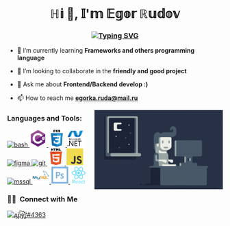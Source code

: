 
<h1 align="center">ℍ𝕚 👋, 𝕀'𝕞 𝔼𝕘𝕠𝕣 ℝ𝕦𝕕𝕠𝕧</h1>
<h3 align ="center"><a href="https://git.io/typing-svg"><img src="https://readme-typing-svg.demolab.com?font=Consolas&pause=1000&color=058D0F&center=true&width=435&lines=%F0%9D%94%B8+%F0%9D%95%A1%F0%9D%95%92%F0%9D%95%A4%F0%9D%95%A4%F0%9D%95%9A%F0%9D%95%A0%F0%9D%95%9F+%F0%9D%95%93%F0%9D%95%92%F0%9D%95%94%F0%9D%95%9C%F0%9D%95%96%F0%9D%95%9F%F0%9D%95%95%2F%F0%9D%95%97%F0%9D%95%A3%F0%9D%95%A0%F0%9D%95%9F%F0%9D%95%A5%F0%9D%95%96%F0%9D%95%9F%F0%9D%95%95+%F0%9D%95%95%F0%9D%95%96%F0%9D%95%A7%F0%9D%95%96%F0%9D%95%9D%F0%9D%95%A0%F0%9D%95%A1" alt="Typing SVG" /></a></h3>

- 🌱 I’m currently learning **Frameworks and others programming language**

- 👯 I’m looking to collaborate in the **friendly and good project**

- 💬 Ask me about **Frontend/Backend develop :)**

- 📫 How to reach me **egorka.ruda@mail.ru**
<img alt="Night Coding" src="https://raw.githubusercontent.com/AVS1508/AVS1508/master/assets/Night-Coding.gif" align="right"/>


<h3 align="left">Languages and Tools:</h3>
<p align="left"> <a href="https://www.gnu.org/software/bash/" target="_blank" rel="noreferrer"> <img src="https://www.vectorlogo.zone/logos/gnu_bash/gnu_bash-icon.svg" alt="bash" width="40" height="40"/> </a> <a href="https://www.w3schools.com/cs/" target="_blank" rel="noreferrer"> <img src="https://raw.githubusercontent.com/devicons/devicon/master/icons/csharp/csharp-original.svg" alt="csharp" width="40" height="40"/> </a> <a href="https://www.w3schools.com/css/" target="_blank" rel="noreferrer"> <img src="https://raw.githubusercontent.com/devicons/devicon/master/icons/css3/css3-original-wordmark.svg" alt="css3" width="40" height="40"/> </a> <a href="https://dotnet.microsoft.com/" target="_blank" rel="noreferrer"> <img src="https://raw.githubusercontent.com/devicons/devicon/master/icons/dot-net/dot-net-original-wordmark.svg" alt="dotnet" width="40" height="40"/> </a> <a href="https://www.figma.com/" target="_blank" rel="noreferrer"> <img src="https://www.vectorlogo.zone/logos/figma/figma-icon.svg" alt="figma" width="40" height="40"/> </a> <a href="https://git-scm.com/" target="_blank" rel="noreferrer"> <img src="https://www.vectorlogo.zone/logos/git-scm/git-scm-icon.svg" alt="git" width="40" height="40"/> </a> <a href="https://www.w3.org/html/" target="_blank" rel="noreferrer"> <img src="https://raw.githubusercontent.com/devicons/devicon/master/icons/html5/html5-original-wordmark.svg" alt="html5" width="40" height="40"/> </a> <a href="https://developer.mozilla.org/en-US/docs/Web/JavaScript" target="_blank" rel="noreferrer"> <img src="https://raw.githubusercontent.com/devicons/devicon/master/icons/javascript/javascript-original.svg" alt="javascript" width="40" height="40"/> </a> <a href="https://www.microsoft.com/en-us/sql-server" target="_blank" rel="noreferrer"> <img src="https://www.svgrepo.com/show/303229/microsoft-sql-server-logo.svg" alt="mssql" width="40" height="40"/> </a> <a href="https://www.mysql.com/" target="_blank" rel="noreferrer"> <img src="https://raw.githubusercontent.com/devicons/devicon/master/icons/mysql/mysql-original-wordmark.svg" alt="mysql" width="40" height="40"/> </a> <a href="https://www.photoshop.com/en" target="_blank" rel="noreferrer"> <img src="https://raw.githubusercontent.com/devicons/devicon/master/icons/photoshop/photoshop-line.svg" alt="photoshop" width="40" height="40"/> </a> <a href="https://reactjs.org/" target="_blank" rel="noreferrer"> <img src="https://raw.githubusercontent.com/devicons/devicon/master/icons/react/react-original-wordmark.svg" alt="react" width="40" height="40"/> </a> </p>

  
### 🤝🏻 &nbsp;Connect with Me

<p align="left">
<a href="https://discord.gg/д̧͕̇р̞ͮ͠у̚҉̬г̢̖ͣ#4363" target="blank"><img align="center" src="https://raw.githubusercontent.com/rahuldkjain/github-profile-readme-generator/master/src/images/icons/Social/discord.svg" alt="д̧͕̇р̞ͮ͠у̚҉̬г̢̖ͣ#4363" height="30" width="40" /></a>
</p>
